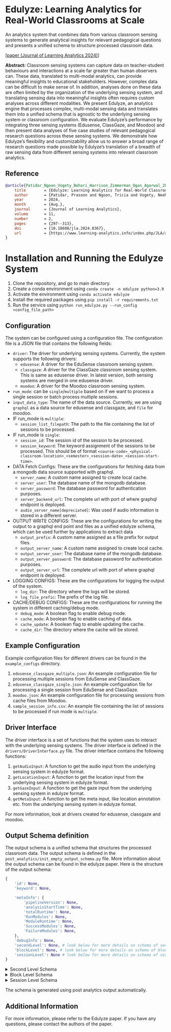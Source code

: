 # Edulyze: Learning Analytics for Real-World Classrooms at Scale
An analytics system that combines data from various classroom sensing systems to generate analytical insights for relevant pedagogical questions and presents a unified schema to structure processed classroom data.

[[paper (Journal of Learning Analytics 2024)](https://www.learning-analytics.info/index.php/JLA/article/view/8367)]

**Abstract:**
Classroom sensing systems can capture data on teacher-student behaviours and interactions at a scale far greater than human observers can. These data, translated to multi-modal analytics, can provide meaningful insights to educational stakeholders. However, complex data can be difficult to make sense of. In addition, analyses done on these data are often limited by the organization of the underlying sensing system, and translating sensing data into meaningful insights often requires custom analyses across different modalities. We present Edulyze, an analytics engine that processes complex, multi-modal sensing data and translates them into a unified schema that is agnostic to the underlying sensing system or classroom configuration. We evaluate Edulyze’s performance by integrating three sensing systems (Edusense, ClassGaze, and Moodoo) and then present data analyses of five case studies of relevant pedagogical research questions across these sensing systems. We demonstrate how Edulyze’s flexibility and customizability allow us to answer a broad range of research questions made possible by Edulyze’s translation of a breadth of raw sensing data from different sensing systems into relevant classroom analytics. 

## Reference

```bibtex
@article{Patidar_Ngoon_Vogety_Behari_Harrison_Zimmerman_Ogan_Agarwal_2024,
	title        = {Edulyze: Learning Analytics for Real-World Classrooms at Scale},
	author       = {Patidar, Prasoon and Ngoon, Tricia and Vogety, Neeharika and Behari, Nikhil and Harrison, Chris and Zimmerman, John and Ogan, Amy and Agarwal, Yuvraj},
	year         = 2024,
	month        = {Aug.},
	journal      = {Journal of Learning Analytics},
	volume       = 11,
	number       = 2,
	pages        = {297--313},
	doi          = {10.18608/jla.2024.8367},
	url          = {https://www.learning-analytics.info/index.php/JLA/article/view/8367},
}
```

# Installation and Running the Edulyze System
1. Clone the repository, and go to main directory.
2. Create a conda environment using `conda create -n edulyze python=3.9`
3. Activate the environment using `conda activate edulyze`
4. Install the required packages using `pip install -r requirements.txt`
5. Run the service using `python run_edulyze.py --run_config <config_file_path>`

## Configuration
The system can be configured using a configuration file. The configuration file is a JSON file that contains the following fields:

- `driver`: The driver for underlying sensing systems. Currently, the system supports the following drivers:
  - `edusense`: A driver for the EduSense classroom sensing system.
  - `classgaze`: A driver for the ClassGaze classroom sensing system. This is same as edusense driver. In latest version, both sensing systems are merged in one edusense driver.
  - `moodoo`: A driver for the Moodoo classroom sensing system.
- `run_mode`: can be `single`/`multiple` based on if we want to process a single session or batch process multiple sessions.
- `input_data_type`: The name of the data source. Currently, we are using `graphql` as a data source for edusense and classgaze, and `file` for moodoo.
- IF run_mode is `multiple`:
  - `session_list_filepath`: The path to the file containing the list of sessions to be processed.
- IF run_mode is `single`:
  - `session_id`: The session id of the session to be processed.
  - `session_keyword`: The keyword assignment of the sessions to be processed. This should be of format `<course-code>_<physical-classroom-location>_<semester>_<session-date>_<session-start-time>`.
- DATA Fetch Configs: These are the configurations for fetching data from a mongodb data source supported with graphql.
  - `server_name`: A custom name assigned to create local cache.
  - `server_user`: The database name of the mongodb database.
  - `server_password`: The database password for authentication purposes.
  - `server_backend_url`: The complete url with port of where graphql endpoint is deployed.
  - `audio_server_name[depreciated]`: Was used if audio information is stored in a different server.
- OUTPUT WRITE CONFIGS: These are the configurations for writing the output to a graphql end point and files as a unified edulyze schema, which can be used further by applications to extract data
  - `output_prefix`: A custom name assigned as a file prefix for output files.
  - `output_server_name`: A custom name assigned to create local cache.
  - `output_server_user`: The database name of the mongodb database.
  - `output_server_password`: The database password for authentication purposes.
  - `output_server_url`: The complete url with port of where graphql endpoint is deployed.
- LOGGING CONFIGS: These are the configurations for logging the output of the system.
  - `log_dir`: The directory where the logs will be stored.
  - `log_file_prefic`: The prefix of the log file.
- CACHE/DEBUG CONFIGS: These are the configurations for running the system in different caching/debug mode.
  - `debug_mode`: A boolean flag to enable debug mode.
  - `cache_mode`: A boolean flag to enable caching of data.
  - `cache_update`: A boolean flag to enable updating the cache.
  - `cache_dir`: The directory where the cache will be stored.

## Example Configuration

Example configuration files for different drivers can be found in the `example_configs` directory.
1. `edusense_classgaze_multiple.json`: An example configuration file for processing multiple sessions from EduSense and ClassGaze.
2. `edusense_classgaze_single.json`: An example configuration file for processing a single session from EduSense and ClassGaze.
3. `moodoo.json`: An example configuration file for processing sessions from cache files from Moodoo.
4. `sample_session_info.csv`: An example file containing the list of sessions to be processed if run mode is `multiple`.

## Driver Interface

The driver interface is a set of functions that the system uses to interact with the underlying sensing systems. The driver interface is defined in the `drivers/DriverInterface.py` file. The driver interface contains the following functions:

1. `getAudioInput`: A function to get the audio input from the underlying sensing system in edulyze format.
2. `getLocationInput`: A function to get the location input from the underlying sensing system in edulyze format.
3. `getGazeInput`: A function to get the gaze input from the underlying sensing system in edulyze format.
4. `getMetaInput`: A function to get the meta input, like location annotation etc. from the underlying sensing system in edulyze format.

For more information, look at drivers created for edusense, classgaze and moodoo.

## Output Schema definition

The output schema is a unified schema that structures the processed classroom data. The output schema is defined in the `post_analytics/init_empty_output_schema.py` file. More information about the output schema can be found in the edulyze paper. Here is the structure of the output schema:

```python
{
    'id': None,
    'keyword': None,

    'metaInfo': {
        'pipelineVersion': None,
        'analysisStartTime': None,
        'totalRuntime': None,
        'RunModules': None,
        'ModuleRuntime': None,
        'SuccessModules': None,
        'FailureModules': None,
    },
    'debugInfo': None,
    'secondLevel': None, # look below for more details on schema of second info
    'blockLevel': None, # look below for more details on schema of block info
    'sessionLevel': None # look below for more details on schema of session info
}
```
<details>
<summary>Second Level Schema</summary>


The `secondLevel` field contains the following fields:

```python
{
    'secondInfo': {
        'unixSeconds': None,
        'frameStart': None,
        'frameEnd': None,
    },
    'audio': {
        'isSilence': None,
        'isObjectNoise': None,
        'isTeacherOnly': None,
        'isSingleSpeaker': None,
    },
    'gaze': {
        'instructor': {
            'angle': None,
            'angleChange': None,
            'direction': None,
            'viewingSectorThreshold': None,
            'countStudentsInGaze': None,
            'towardsStudents': None,
            'lookingDown': None,
        },
        'student': {
            'id': None,
            'angle': None,
            'angleChange': None,
            'direction': None,
            'towardsInstructor': None,
            'lookingDown': None,
            'lookingFront': None,
        }
    },
    'location': {
        'instructor': {
            'atBoard': None,
            'atPodium': None,
            'isMoving': None,
            'locationCoordinates': None,
            'locationCategory': None,
            'locationEntropy': None,
            'headEntropy': None,
        },
        'student': {
            'id': None,
            'trackingIdMap': None,
            'isMoving': None,
            'locationCoordinates': None,
            'locationCategory': None,
            'locationEntropy': None,
            'headEntropy': None,
        }
    },
    'posture': {
        'instructor': {
            'isStanding': None,
            'isPointing': None,
            'pointingDirection': None,
            'handPosture': None,
            'headPosture': None,
            'centroidFaceDistance': None,
            'centroidFaceDistanceAbsolute': None,
        },
        'student': {
            'id': None,
            'isStanding': None,
            'bodyPosture': None,
            'headPosture': None,
            'handPosture': None,
        }
    },
    'crossModal': None
}
```

</details>

<details>
<summary>Block Level Schema</summary>


The `blockLevel` field contains the following fields:

```python
{
    'blockInfo': {
        'unixStartSecond': int,
        'blockLength': int,
        'id': int,
    },
    'audio': {
        'silenceFraction': None,
        'objectFraction': None,
        'teacherOnlyFraction': None,
        'singleSpeakerFraction': None,
        'teacherActivityType': None,
        'teacherActivityFraction': None,
        'teacherActivityTimes': None,
    },
    'gaze': {
        'instructor': {
            'gazeCategory': None,
            'totalCategoryFraction': None,
            'longestCategoryFraction': None,
            'principalGaze': {
                'direction': None,
                'directionVariation': None,
                'longestStayFraction': None,
            },
            'rollMean': None,
            'yawMean': None,
            'pitchMean': None,
            'rollVariance': None,
            'yawVariance': None,
            'pitchVariance': None,
        },
        'student': {
            'id': None,
            'numOccurrencesInBlock': None,
            'gazeCategory': None,
            'totalCategoryFraction': None,
            'longestCategoryFraction': None,
            'directionMean': None,
            'directionVariation': None,
            'towardsInstructorFraction': None,
            'lookingDownFraction': None,
            'lookingFrontFraction': None,
            'rollMean': None,
            'yawMean': None,
            'pitchMean': None,
            'rollVariance': None,
            'yawVariance': None,
            'pitchVariance': None,
        }
    },
    'location': {
        'instructor': {
            'totalBoardFraction': None,
            'longestBoardFraction': None,
            'totalPodiumFraction': None,
            'longestPodiumFraction': None,
            'totalMovingFraction': None,
            'longestMovingFraction': None,
            'locationCategory': ('left', 'right'),
            'CategoryFraction': None,
            'longestCategoryFraction': None,
            'stayAtLocation': None,
            'stayAtLocationTimes': None,
            'longestStayFraction': None,
            'principalMovement': {
                'directionMean': None,
                'directionVariation': None,
                'directionComps': None,
            },
        },
        'student': {
            'id': None,
            'numOccurrencesInBlock': None,
            'isSettled': None,
            'meanBodyEntropy': None,
            'maxBodyEntropy': None,
            'varBodyEntropy': None,
            'meanHeadEntropy': None,
            'maxHeadEntropy': None,
            'varHeadEntropy': None,
            'stayCoordinates': None,
            'clusterCount': None,
            'clusterCenters': None,
            'clusterStudentIds': None,
            'seatingArrangement': None,
        }
    },
    'posture': {
        'instructor': {
            'standingFraction': None,
            'handPostureCategory': None,
            'handPostureCategoryFraction': None,
            'headPostureCategory': None,
            'headPostureCategoryFraction': None,
            'meanCentroidFaceDistance': None,
            'varCentroidFaceDistance': None,
        },
        'student': {
            'id': None,
            'numOccurrencesInBlock': None,
            'isStandingFraction': None,
            'bodyPostureCategory': None,
            'bodyPostureCategoryFraction': None,
            'headPostureCategory': None,
            'headPostureCategoryFraction': None,
            'handPostureCategory': None,
            'handPostureCategoryFraction': None,
        }
    },
    'crossModal': None

}
```
</details>

<details>
<summary>Session Level Schema</summary>

The `sessionLevel` field consist of following schema.

```python
{
    'sessionInfo': {
        'unixStartSecond': int,
        'sessionLength': int,
    },
    'audio': {
        'audioBasedActivityType': None,
        'audioBasedActivityFraction': None,
        'audioBasedActivityBlocks': None, # a list like [ [(0,10), (12,14)], [(10,12),(14,20)]]
    },
    'gaze': {
        'instructor': {
            'gazePreference': None,
            'topLocations': None,
            'topLocationsGazeLeftFraction': None,
            'objectCategory': None,
            'lookingAtObjectFraction': None,
        },
        'student': {
            'id': None,
            'gazeCategory': None,
            'gazeCategoryFraction': None,
        }
    },
    'location': {
        'instructor': {
            'locationBasedActivityType': None,
            'locationBasedActivityFraction': None,
            'locationBasedActivityBlocks': None,
            'locationClusterCount': int,
            'locationClusterCenter': None,
            'locationClusterSize': None,
            'totalBoardFraction': None,
            'longestBoardFraction': None,
            'totalPodiumFraction': None,
            'longestPodiumFraction': None,
            'totalMovingFraction': None,
            'longestMovingFraction': None,
            'locationCategory': ('left', 'right'),
            'CategoryFraction': None,
            'longestCategoryFraction': None,
        },
        'student': {
            'id': None,
            'settleDownTime': None,
            'entryTime': None,
            'entryLocation': None,
            'exitTime': None,
            'exitLocation': None,
            'seatingCategories': None,
            'seatingCategoryBlocks': None,
        }
    },
    'posture': {
        'instructor': {
            'bodyPosturePreference': None,
            'pointingClusterCount': int,
            'pointingClusterCenter': None,
            'pointingClusterSize': None,
        },
        'student': {
            'id': None,
            'handPosturePreference': None,
            'headPosturePreference': None,
        }
    },
    'crossModal': None
}
```
</details>

The schema is generated using post analytics output automatically.

## Additional Information

For more information, please refer to the Edulyze paper. If you have any questions, please contact the authors of the paper.






